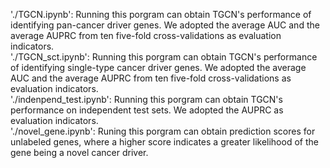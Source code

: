 './TGCN.ipynb': Running this porgram can obtain TGCN's performance of identifying pan-cancer driver genes. We adopted the average AUC and the average AUPRC from ten five-fold cross-validations as evaluation indicators.<br>
'./TGCN_sct.ipynb': Running this porgram can obtain TGCN's performance of identifying single-type cancer driver genes. We adopted the average AUC and the average AUPRC from ten five-fold cross-validations as evaluation indicators.<br>
'./indenpend_test.ipynb': Running this porgram can obtain TGCN's performance on independent test sets. We adopted the AUPRC as evaluation indicators.<br>
'./novel_gene.ipynb': Runing this porgram can obtain prediction scores for unlabeled genes, where a higher score indicates a greater likelihood of the gene being a novel cancer driver.<br>
